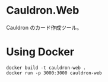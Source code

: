 # Cauldron.Web
Cauldron のカード作成ツール。

# Using Docker
```
docker build -t cauldron-web .
docker run -p 3000:3000 cauldron-web
```